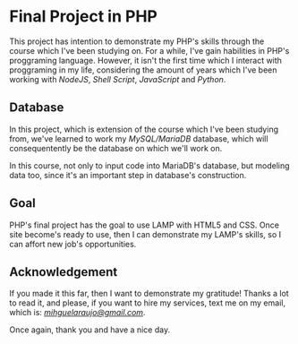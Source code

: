 # Final Project in PHP

This project has intention to demonstrate my PHP's skills through the
course which I've been studying on. For a while, I've gain habilities
in PHP's proggraming language. However, it isn't the first time which
I interact with proggraming in my life, considering the amount of
years which I've been working with *NodeJS*, *Shell Script*,
*JavaScript* and *Python*.

## Database

In this project, which is extension of the course which I've been
studying from, we've learned to work my *MySQL/MariaDB* database,
which will consequentently be the database on which we'll work on.

In this course, not only to input code into MariaDB's database, but
modeling data too, since it's an important step in database's
construction.

## Goal

PHP's final project has the goal to use LAMP with HTML5 and CSS. Once
site become's ready to use, then I can demonstrate my LAMP's skills,
so I can affort new job's opportunities. 

## Acknowledgement

If you made it this far, then I want to demonstrate my gratitude!
Thanks a lot to read it, and please, if you want to hire my services,
text me on my email, which is: *mihguelaraujo@gmail.com*. 

Once again, thank you and have a nice day.
